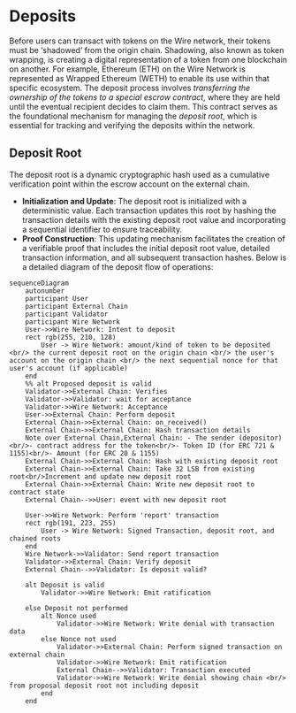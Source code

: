 # Deposits

Before users can transact with tokens on the Wire network, their tokens must be ‘shadowed’ from the origin chain. Shadowing, also known as token wrapping, is creating a digital representation of a token from one blockchain on another. For example, Ethereum (ETH) on the Wire Network is represented as Wrapped Ethereum (WETH) to enable its use within that specific ecosystem.
The deposit process involves *transferring the ownership of the tokens to a special escrow contract*, where they are held until the eventual recipient decides to claim them. This contract serves as the foundational mechanism for managing the *deposit root*, which is essential for tracking and verifying the deposits within the network.

## Deposit Root

The deposit root is a dynamic cryptographic hash used as a cumulative verification point within the escrow account on the external chain.

- **Initialization and Update**: The deposit root is initialized with a deterministic value. Each transaction updates this root by hashing the transaction details with the existing deposit root value and incorporating a sequential identifier to ensure traceability.
- **Proof Construction**: This updating mechanism facilitates the creation of a verifiable proof that includes the initial deposit root value, detailed transaction information, and all subsequent transaction hashes.
Below is a detailed diagram of the deposit flow of operations:

```mermaid
sequenceDiagram
    autonumber
    participant User
    participant External Chain
    participant Validator
    participant Wire Network
    User->>Wire Network: Intent to deposit
    rect rgb(255, 210, 128)
        User -> Wire Network: amount/kind of token to be deposited <br/> the current deposit root on the origin chain <br/> the user's account on the origin chain <br/> the next sequential nonce for that user's account (if applicable)
    end
    %% alt Proposed deposit is valid
    Validator->>External Chain: Verifies
    Validator->>Validator: wait for acceptance
    Validator->>Wire Network: Acceptance
    User->>External Chain: Perform deposit
    External Chain->>External Chain: on_received() 
    External Chain->>External Chain: Hash transaction details
    Note over External Chain,External Chain: - The sender (depositor)<br/>- contract address for the token<br/>- Token ID (for ERC 721 & 1155)<br/>- Amount (for ERC 20 & 1155)    
    External Chain->>External Chain: Hash with existing deposit root
    External Chain->>External Chain: Take 32 LSB from existing root<br/>Increment and update new deposit root
    External Chain->>External Chain: Write new deposit root to contract state
    External Chain-->>User: event with new deposit root
    
    User->>Wire Network: Perform 'report' transaction
    rect rgb(191, 223, 255)
        User -> Wire Network: Signed Transaction, deposit root, and chained roots
    end
    Wire Network->>Validator: Send report transaction
    Validator->>External Chain: Verify deposit
    External Chain-->>Validator: Is deposit valid?
    
    alt Deposit is valid
        Validator->>Wire Network: Emit ratification
        
    else Deposit not performed
        alt Nonce used
            Validator->>Wire Network: Write denial with transaction data
        else Nonce not used
            Validator->>External Chain: Perform signed transaction on external chain
            Validator->>Wire Network: Emit ratification
            External Chain-->>Validator: Transaction executed
            Validator->>Wire Network: Write denial showing chain <br/> from proposal deposit root not including deposit
        end
    end
```
